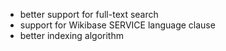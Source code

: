 - better support for full-text search
- support for Wikibase SERVICE language clause
- better indexing algorithm

